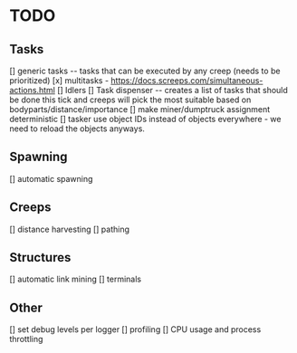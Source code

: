# TODO
## Tasks
[] generic tasks -- tasks that can be executed by any creep (needs to be prioritized)
[x] multitasks - https://docs.screeps.com/simultaneous-actions.html
[] Idlers
[] Task dispenser -- creates a list of tasks that should be done this tick and creeps will pick the most suitable based on bodyparts/distance/importance
[] make miner/dumptruck assignment deterministic
[] tasker use object IDs instead of objects everywhere - we need to reload the objects anyways.

## Spawning
[] automatic spawning

## Creeps
[] distance harvesting
[] pathing

## Structures
[] automatic link mining
[] terminals

## Other
[] set debug levels per logger
[] profiling
[] CPU usage and process throttling
